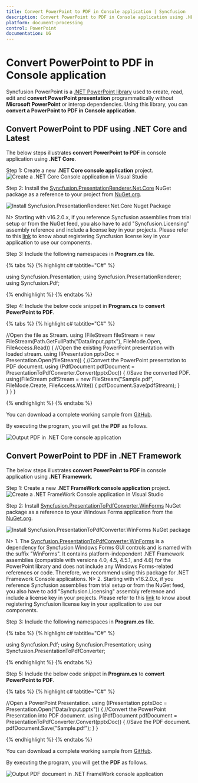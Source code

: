 ```yaml
---
title: Convert PowerPoint to PDF in Console application | Syncfusion
description: Convert PowerPoint to PDF in Console application using .NET PowerPoint library (Presentation) without Microsoft PowerPoint or interop dependencies.
platform: document-processing
control: PowerPoint
documentation: UG
---
```


# Convert PowerPoint to PDF in Console application

Syncfusion PowerPoint is a [.NET PowerPoint library](https://www.syncfusion.com/document-processing/powerpoint-framework/net) used to create, read, edit and **convert PowerPoint presentation** programmatically without **Microsoft PowerPoint** or interop dependencies. Using this library, you can **convert a PowerPoint to PDF in Console application**.

## Convert PowerPoint to PDF using .NET Core and Latest

The below steps illustrates **convert PowerPoint to PDF** in console application using **.NET Core**.

Step 1: Create a new **.NET Core console application** project.
![Create a .NET Core Console application in Visual Studio](Console-Images/.NET/Console-Template-Net-Core.png)

Step 2: Install the [Syncfusion.PresentationRenderer.Net.Core](https://www.nuget.org/packages/Syncfusion.PresentationRenderer.Net.Core) NuGet package as a reference to your project from [NuGet.org](https://www.nuget.org/).

![Install Syncfusion.PresentationRenderer.Net.Core Nuget Package](Azure-Images/App-Service-Linux/Nuget_Package_PowerPoint_Presentation_to_PDF.png)

N> Starting with v16.2.0.x, if you reference Syncfusion assemblies from trial setup or from the NuGet feed, you also have to add "Syncfusion.Licensing" assembly reference and include a license key in your projects. Please refer to this [link](https://help.syncfusion.com/common/essential-studio/licensing/overview) to know about registering Syncfusion license key in your application to use our components.

Step 3: Include the following namespaces in **Program.cs** file.

{% tabs %}
{% highlight c# tabtitle="C#" %}

using Syncfusion.Presentation;
using Syncfusion.PresentationRenderer;
using Syncfusion.Pdf;

{% endhighlight %}
{% endtabs %}

Step 4: Include the below code snippet in **Program.cs** to **convert PowerPoint to PDF**.

{% tabs %}
{% highlight c# tabtitle="C#" %}

//Open the file as Stream.
using (FileStream fileStream = new FileStream(Path.GetFullPath("Data/Input.pptx"), FileMode.Open, FileAccess.Read))
{
    //Open the existing PowerPoint presentation with loaded stream.
    using (IPresentation pptxDoc = Presentation.Open(fileStream))
    {
        //Convert the PowerPoint presentation to PDF document.
        using (PdfDocument pdfDocument = PresentationToPdfConverter.Convert(pptxDoc))
        {
            //Save the converted PDF.      
            using(FileStream pdfStream = new FileStream("Sample.pdf", FileMode.Create, FileAccess.Write))
            {
                pdfDocument.Save(pdfStream);
            }           
        }
    }
}

{% endhighlight %}
{% endtabs %}

You can download a complete working sample from [GitHub](https://github.com/SyncfusionExamples/PowerPoint-Examples/tree/master/PPTX-to-PDF-conversion/Convert-PowerPoint-presentation-to-PDF/.NET).

By executing the program, you will get the **PDF** as follows.

![Output PDF in .NET Core console application](PPTXtoPDF_images/Output_PowerPoint_Presentation_to-PDF.png)

## Convert PowerPoint to PDF in .NET Framework

The below steps illustrates **convert PowerPoint to PDF** in console application using **.NET Framework**.

Step 1: Create a new **.NET FrameWork console application** project.
![Create a .NET FrameWork Console application in Visual Studio](Console-Images/.NET-FrameWork/Console-Template-Net-FrameWork.png)

Step 2: Install [Syncfusion.PresentationToPdfConverter.WinForms](https://www.nuget.org/packages/Syncfusion.PresentationToPdfConverter.WinForms) NuGet package as a reference to your Windows Forms application from the [NuGet.org](https://www.nuget.org/).

![Install Syncfusion.PresentationToPdfConverter.WinForms NuGet package](Workingwith-Windows/Nuget-Package-PPTXtoPDF.png)

N> 1. The [Syncfusion.PresentationToPdfConverter.WinForms](https://www.nuget.org/packages/Syncfusion.DocToPDFConverter.WinForms) is a dependency for Syncfusion Windows Forms GUI controls and is named with the suffix "WinForms". It contains platform-independent .NET Framework assemblies (compatible with versions 4.0, 4.5, 4.5.1, and 4.6) for the PowerPoint library and does not include any Windows Forms-related references or code. Therefore, we recommend using this package for .NET Framework Console applications.
N> 2. Starting with v16.2.0.x, if you reference Syncfusion assemblies from trial setup or from the NuGet feed, you also have to add "Syncfusion.Licensing" assembly reference and include a license key in your projects. Please refer to this [link](https://help.syncfusion.com/common/essential-studio/licensing/overview) to know about registering Syncfusion license key in your application to use our components.

Step 3: Include the following namespaces in **Program.cs** file.

{% tabs %}
{% highlight c# tabtitle="C#" %}

using Syncfusion.Pdf;
using Syncfusion.Presentation;
using Syncfusion.PresentationToPdfConverter;

{% endhighlight %}
{% endtabs %}

Step 5: Include the below code snippet in **Program.cs** to **convert PowerPoint to PDF**.

{% tabs %}
{% highlight c# tabtitle="C#" %}

//Open a PowerPoint Presentation.
using (IPresentation pptxDoc = Presentation.Open("Data/Input.pptx"))
{
    //Convert the PowerPoint Presentation into PDF document.
    using (PdfDocument pdfDocument = PresentationToPdfConverter.Convert(pptxDoc))
    {
        //Save the PDF document.
        pdfDocument.Save("Sample.pdf");
    }
}

{% endhighlight %}
{% endtabs %}

You can download a complete working sample from [GitHub](https://github.com/SyncfusionExamples/PowerPoint-Examples/tree/master/PPTX-to-PDF-conversion/Convert-PowerPoint-presentation-to-PDF/.NET-FrameWork).

By executing the program, you will get the **PDF** as follows.

![Output PDF document in .NET FrameWork console application](PPTXtoPDF_images/Output_PowerPoint_Presentation_to-PDF.png)